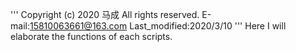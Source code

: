 '''
Copyright (c) 2020 马成 All rights reserved.
E-mail:15810063661@163.com
Last_modified:2020/3/10
'''
Here I will elaborate the functions of each scripts.
